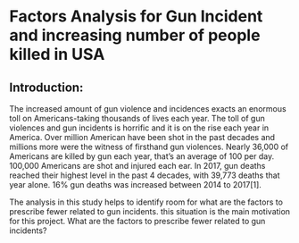# Factors Analysis for Gun Incident and increasing number of people killed in USA

## Introduction:
The increased amount of gun violence and incidences exacts an enormous toll on Americans-taking thousands of lives each year. The toll of gun violences and gun incidents is horrific and it is on the rise each year in America. Over million American have been shot in the past decades and millions more were the witness of firsthand gun violences. Nearly 36,000 of Americans are killed by gun each year, that’s an average of 100 per day. 100,000 Americans are shot and injured each ear. In 2017, gun deaths reached their highest level in the past 4 decades, with 39,773 deaths that year alone. 16% gun deaths was increased between 2014 to 2017[1]. 

The analysis in this study helps to identify room for what are the factors to prescribe fewer related to gun incidents. this situation is the main motivation for this project. What are the factors to prescribe fewer related to gun incidents?


